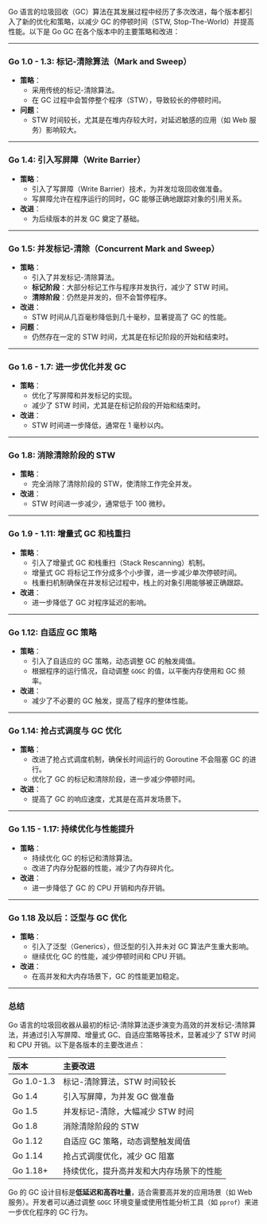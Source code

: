 Go 语言的垃圾回收（GC）算法在其发展过程中经历了多次改进，每个版本都引入了新的优化和策略，以减少 GC 的停顿时间（STW, Stop-The-World）并提高性能。以下是 Go GC 在各个版本中的主要策略和改进：

------

### **Go 1.0 - 1.3: 标记-清除算法（Mark and Sweep）**

- **策略**：
  - 采用传统的标记-清除算法。
  - 在 GC 过程中会暂停整个程序（STW），导致较长的停顿时间。
- **问题**：
  - STW 时间较长，尤其是在堆内存较大时，对延迟敏感的应用（如 Web 服务）影响较大。

------

### **Go 1.4: 引入写屏障（Write Barrier）**

- **策略**：
  - 引入了写屏障（Write Barrier）技术，为并发垃圾回收做准备。
  - 写屏障允许在程序运行的同时，GC 能够正确地跟踪对象的引用关系。
- **改进**：
  - 为后续版本的并发 GC 奠定了基础。

------

### **Go 1.5: 并发标记-清除（Concurrent Mark and Sweep）**

- **策略**：
  - 引入了并发标记-清除算法。
  - **标记阶段**：大部分标记工作与程序并发执行，减少了 STW 时间。
  - **清除阶段**：仍然是并发的，但不会暂停程序。
- **改进**：
  - STW 时间从几百毫秒降低到几十毫秒，显著提高了 GC 的性能。
- **问题**：
  - 仍然存在一定的 STW 时间，尤其是在标记阶段的开始和结束时。

------

### **Go 1.6 - 1.7: 进一步优化并发 GC**

- **策略**：
  - 优化了写屏障和并发标记的实现。
  - 减少了 STW 时间，尤其是在标记阶段的开始和结束时。
- **改进**：
  - STW 时间进一步降低，通常在 1 毫秒以内。

------

### **Go 1.8: 消除清除阶段的 STW**

- **策略**：
  - 完全消除了清除阶段的 STW，使清除工作完全并发。
- **改进**：
  - STW 时间进一步减少，通常低于 100 微秒。

------

### **Go 1.9 - 1.11: 增量式 GC 和栈重扫**

- **策略**：
  - 引入了增量式 GC 和栈重扫（Stack Rescanning）机制。
  - 增量式 GC 将标记工作分成多个小步骤，进一步减少单次停顿时间。
  - 栈重扫机制确保在并发标记过程中，栈上的对象引用能够被正确跟踪。
- **改进**：
  - 进一步降低了 GC 对程序延迟的影响。

------

### **Go 1.12: 自适应 GC 策略**

- **策略**：
  - 引入了自适应的 GC 策略，动态调整 GC 的触发阈值。
  - 根据程序的运行情况，自动调整 `GOGC` 的值，以平衡内存使用和 GC 频率。
- **改进**：
  - 减少了不必要的 GC 触发，提高了程序的整体性能。

------

### **Go 1.14: 抢占式调度与 GC 优化**

- **策略**：
  - 改进了抢占式调度机制，确保长时间运行的 Goroutine 不会阻塞 GC 的进行。
  - 优化了 GC 的标记和清除阶段，进一步减少停顿时间。
- **改进**：
  - 提高了 GC 的响应速度，尤其是在高并发场景下。

------

### **Go 1.15 - 1.17: 持续优化与性能提升**

- **策略**：
  - 持续优化 GC 的标记和清除算法。
  - 改进了内存分配器的性能，减少了内存碎片化。
- **改进**：
  - 进一步降低了 GC 的 CPU 开销和内存开销。

------

### **Go 1.18 及以后：泛型与 GC 优化**

- **策略**：
  - 引入了泛型（Generics），但泛型的引入并未对 GC 算法产生重大影响。
  - 继续优化 GC 的性能，减少停顿时间和 CPU 开销。
- **改进**：
  - 在高并发和大内存场景下，GC 的性能更加稳定。

------

### **总结**

Go 语言的垃圾回收器从最初的标记-清除算法逐步演变为高效的并发标记-清除算法，并通过引入写屏障、增量式 GC、自适应策略等技术，显著减少了 STW 时间和 CPU 开销。以下是各版本的主要改进点：

| 版本       | 主要改进                                 |
| :--------- | :--------------------------------------- |
| Go 1.0-1.3 | 标记-清除算法，STW 时间较长              |
| Go 1.4     | 引入写屏障，为并发 GC 做准备             |
| Go 1.5     | 并发标记-清除，大幅减少 STW 时间         |
| Go 1.8     | 消除清除阶段的 STW                       |
| Go 1.12    | 自适应 GC 策略，动态调整触发阈值         |
| Go 1.14    | 抢占式调度优化，减少 GC 阻塞             |
| Go 1.18+   | 持续优化，提升高并发和大内存场景下的性能 |

Go 的 GC 设计目标是**低延迟和高吞吐量**，适合需要高并发的应用场景（如 Web 服务）。开发者可以通过调整 `GOGC` 环境变量或使用性能分析工具（如 `pprof`）来进一步优化程序的 GC 行为。